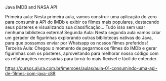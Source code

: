 Java IMDB and NASA API

Primeira aula: Nesta primeira aula, vamos construir uma aplicação do zero para consumir a API do IMDb e exibir os filmes mais populares, destacando seus pôsteres e visualizando sua classificação... Tudo isso sem usar nenhuma biblioteca externa! Segunda Aula: Nesta segunda aula vamos criar um gerador de figurinhas explorando outras bibliotecas nativas do Java, para que possamos enviar por Whatsapp os nossos filmes preferidos! Terceira Aula: Chegou o momento de pegarmos os filmes do IMDb e gerar figurinhas com os pôsteres, aproveitando para melhorar nosso código com as refatorações necessárias para torná-lo mais flexível e fácil de entender.

https://cursos.alura.com.br/imersoes/aulas/aula-01-consumindo-uma-api-de-filmes-com-java-c88 
